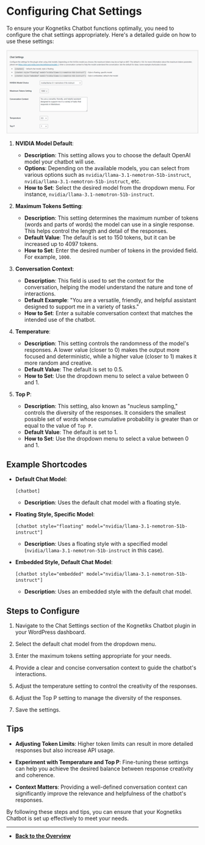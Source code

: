# Configuring Chat Settings

To ensure your Kognetiks Chatbot functions optimally, you need to configure the chat settings appropriately. Here's a detailed guide on how to use these settings:

![Chat Settings](chat-settings.png)

1. **NVIDIA Model Default**:
   - **Description**: This setting allows you to choose the default OpenAI model your chatbot will use.
   - **Options**: Depending on the available models, you can select from various options such as `nvidia/llama-3.1-nemotron-51b-instruct`, `nvidia/llama-3.1-nemotron-51b-instruct`, etc.
   - **How to Set**: Select the desired model from the dropdown menu. For instance, `nvidia/llama-3.1-nemotron-51b-instruct`.

2. **Maximum Tokens Setting**:
   - **Description**: This setting determines the maximum number of tokens (words and parts of words) the model can use in a single response. This helps control the length and detail of the responses.
   - **Default Value**: The default is set to 150 tokens, but it can be increased up to 4097 tokens.
   - **How to Set**: Enter the desired number of tokens in the provided field. For example, `1000`.

3. **Conversation Context**:
   - **Description**: This field is used to set the context for the conversation, helping the model understand the nature and tone of interactions.
   - **Default Example**: "You are a versatile, friendly, and helpful assistant designed to support me in a variety of tasks."
   - **How to Set**: Enter a suitable conversation context that matches the intended use of the chatbot.

4. **Temperature**:
   - **Description**: This setting controls the randomness of the model's responses. A lower value (closer to 0) makes the output more focused and deterministic, while a higher value (closer to 1) makes it more random and creative.
   - **Default Value**: The default is set to 0.5.
   - **How to Set**: Use the dropdown menu to select a value between 0 and 1.

5. **Top P**:
   - **Description**: This setting, also known as "nucleus sampling," controls the diversity of the responses. It considers the smallest possible set of words whose cumulative probability is greater than or equal to the value of `Top P`.
   - **Default Value**: The default is set to 1.
   - **How to Set**: Use the dropdown menu to select a value between 0 and 1.

## Example Shortcodes

- **Default Chat Model**:
  ```
  [chatbot]
  ```
  - **Description**: Uses the default chat model with a floating style.
  
- **Floating Style, Specific Model**:
  ```
  [chatbot style="floating" model="nvidia/llama-3.1-nemotron-51b-instruct"]
  ```
  - **Description**: Uses a floating style with a specified model (`nvidia/llama-3.1-nemotron-51b-instruct` in this case).

- **Embedded Style, Default Chat Model**:
  ```
  [chatbot style="embedded" model="nvidia/llama-3.1-nemotron-51b-instruct"]
  ```
  - **Description**: Uses an embedded style with the default chat model.

## Steps to Configure

1. Navigate to the Chat Settings section of the Kognetiks Chatbot plugin in your WordPress dashboard.

2. Select the default chat model from the dropdown menu.

3. Enter the maximum tokens setting appropriate for your needs.

4. Provide a clear and concise conversation context to guide the chatbot's interactions.

5. Adjust the temperature setting to control the creativity of the responses.

6. Adjust the Top P setting to manage the diversity of the responses.

7. Save the settings.

## Tips

- **Adjusting Token Limits**: Higher token limits can result in more detailed responses but also increase API usage.

- **Experiment with Temperature and Top P**: Fine-tuning these settings can help you achieve the desired balance between response creativity and coherence.

- **Context Matters**: Providing a well-defined conversation context can significantly improve the relevance and helpfulness of the chatbot's responses.

By following these steps and tips, you can ensure that your Kognetiks Chatbot is set up effectively to meet your needs.

---

- **[Back to the Overview](/overview.md)**